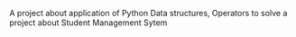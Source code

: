 A project about application of Python Data structures, Operators to solve a project about Student Management Sytem